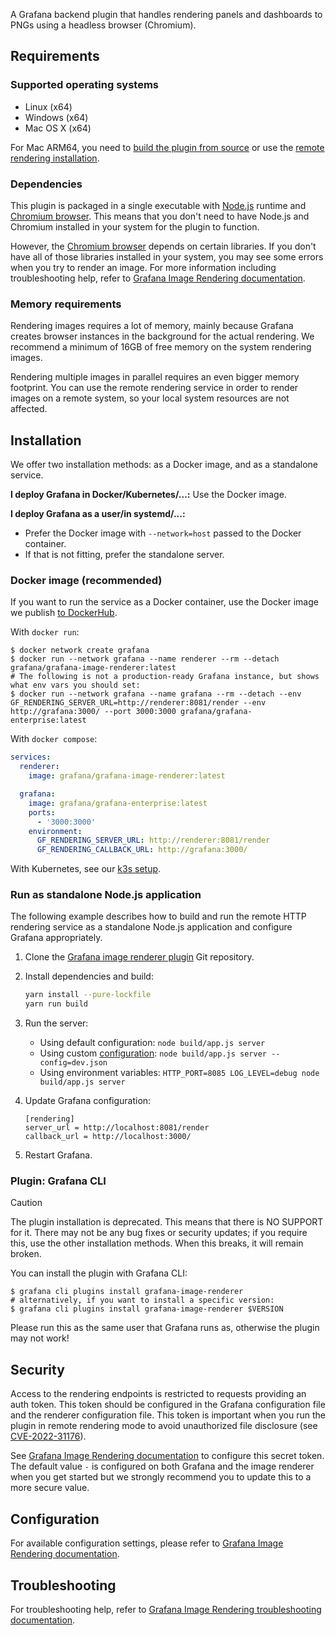 A Grafana backend plugin that handles rendering panels and dashboards to PNGs using a headless browser (Chromium).

## Requirements

### Supported operating systems

- Linux (x64)
- Windows (x64)
- Mac OS X (x64)

For Mac ARM64, you need to [build the plugin from source](https://github.com/grafana/grafana-image-renderer/blob/master/docs/building_from_source.md) or use the [remote rendering installation](https://github.com/grafana/grafana-image-renderer/blob/master/README.md#docker-image-recommended).

### Dependencies

This plugin is packaged in a single executable with [Node.js](https://nodejs.org/) runtime and [Chromium browser](https://www.chromium.org/Home).
This means that you don't need to have Node.js and Chromium installed in your system for the plugin to function.

However, the [Chromium browser](https://www.chromium.org/) depends on certain libraries. If you don't have all of those libraries installed in your
system, you may see some errors when you try to render an image. For more information including troubleshooting help, refer to
[Grafana Image Rendering documentation](https://grafana.com/docs/grafana/latest/image-rendering/).

### Memory requirements

Rendering images requires a lot of memory, mainly because Grafana creates browser instances in the background for the actual rendering.
We recommend a minimum of 16GB of free memory on the system rendering images.

Rendering multiple images in parallel requires an even bigger memory footprint. You can use the remote rendering service in order to render images on a remote system, so your local system resources are not affected.

## Installation

We offer two installation methods: as a Docker image, and as a standalone service.

**I deploy Grafana in Docker/Kubernetes/...:** Use the Docker image.

**I deploy Grafana as a user/in systemd/...:**

  * Prefer the Docker image with `--network=host` passed to the Docker container.
  * If that is not fitting, prefer the standalone server.

### Docker image (recommended)

If you want to run the service as a Docker container, use the Docker image we publish [to DockerHub][image].

With `docker run`:

```shell
$ docker network create grafana
$ docker run --network grafana --name renderer --rm --detach grafana/grafana-image-renderer:latest
# The following is not a production-ready Grafana instance, but shows what env vars you should set:
$ docker run --network grafana --name grafana --rm --detach --env GF_RENDERING_SERVER_URL=http://renderer:8081/render --env http://grafana:3000/ --port 3000:3000 grafana/grafana-enterprise:latest
```

With `docker compose`:

```yaml
services:
  renderer:
    image: grafana/grafana-image-renderer:latest

  grafana:
    image: grafana/grafana-enterprise:latest
    ports:
      - '3000:3000'
    environment:
      GF_RENDERING_SERVER_URL: http://renderer:8081/render
      GF_RENDERING_CALLBACK_URL: http://grafana:3000/
```

With Kubernetes, see our [k3s setup](./devenv/k3s/grafana.yaml).

[image]: https://hub.docker.com/r/grafana/grafana-image-renderer

### Run as standalone Node.js application

The following example describes how to build and run the remote HTTP rendering service as a standalone Node.js application and configure Grafana appropriately.

1. Clone the [Grafana image renderer plugin](https://github.com/grafana/grafana-image-renderer/) Git repository.
2. Install dependencies and build:

   ```bash
   yarn install --pure-lockfile
   yarn run build
   ```

3. Run the server:
   - Using default configuration: `node build/app.js server`
   - Using custom [configuration](https://grafana.com/docs/grafana/latest/image-rendering/#configuration): `node build/app.js server --config=dev.json`
   - Using environment variables: `HTTP_PORT=8085 LOG_LEVEL=debug node build/app.js server`

4. Update Grafana configuration:

   ```
   [rendering]
   server_url = http://localhost:8081/render
   callback_url = http://localhost:3000/
   ```

1. Restart Grafana.

### Plugin: Grafana CLI

> [!CAUTION]
> The plugin installation is deprecated.
> This means that there is NO SUPPORT for it.
> There may not be any bug fixes or security updates; if you require this, use the other installation methods.
> When this breaks, it will remain broken.

You can install the plugin with Grafana CLI:

```shell
$ grafana cli plugins install grafana-image-renderer
# alternatively, if you want to install a specific version:
$ grafana cli plugins install grafana-image-renderer $VERSION
```

Please run this as the same user that Grafana runs as, otherwise the plugin may not work!

## Security

Access to the rendering endpoints is restricted to requests providing an auth token. This token should be configured in the Grafana configuration file and the renderer configuration file. This token is important when you run the plugin in remote rendering mode to avoid unauthorized file disclosure (see [CVE-2022-31176](https://github.com/grafana/grafana-image-renderer/security/advisories/GHSA-2cfh-233g-m4c5)).

See [Grafana Image Rendering documentation](https://grafana.com/docs/grafana/latest/image-rendering/#security) to configure this secret token. The default value `-` is configured on both Grafana and the image renderer when you get started but we strongly recommend you to update this to a more secure value.

## Configuration

For available configuration settings, please refer to [Grafana Image Rendering documentation](https://grafana.com/docs/grafana/latest/image-rendering/#configuration).

## Troubleshooting

For troubleshooting help, refer to
[Grafana Image Rendering troubleshooting documentation](https://grafana.com/docs/grafana/latest/image-rendering/troubleshooting/).
